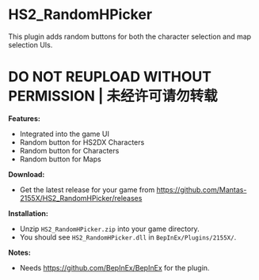 # HS2_RandomHPicker

This plugin adds random buttons for both the character selection and map selection UIs.

# DO NOT REUPLOAD WITHOUT PERMISSION | 未经许可请勿转载

**Features:**  
* Integrated into the game UI  
* Random button for HS2DX Characters
* Random button for Characters
* Random button for Maps

**Download:**  
* Get the latest release for your game from https://github.com/Mantas-2155X/HS2_RandomHPicker/releases  

**Installation:**  
* Unzip `HS2_RandomHPicker.zip` into your game directory.  
* You should see `HS2_RandomHPicker.dll` in `BepInEx/Plugins/2155X/`.  

**Notes:**
* Needs https://github.com/BepInEx/BepInEx for the plugin.
